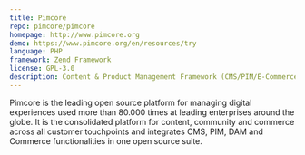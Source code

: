 ```yaml
---
title: Pimcore
repo: pimcore/pimcore
homepage: http://www.pimcore.org
demo: https://www.pimcore.org/en/resources/try
language: PHP
framework: Zend Framework
license: GPL-3.0
description: Content & Product Management Framework (CMS/PIM/E-Commerce).
---
```


Pimcore is the leading open source platform for managing digital experiences used more than 80.000 times at leading enterprises around the globe. It is the consolidated platform for content, community and commerce across all customer touchpoints and integrates CMS, PIM, DAM and Commerce functionalities in one open source suite.

